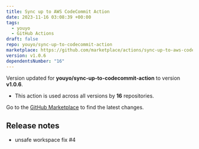 ```yaml
---
title: Sync up to AWS CodeCommit Action
date: 2023-11-16 03:08:39 +00:00
tags:
  - youyo
  - GitHub Actions
draft: false
repo: youyo/sync-up-to-codecommit-action
marketplace: https://github.com/marketplace/actions/sync-up-to-aws-codecommit-action
version: v1.0.6
dependentsNumber: "16"
---
```



Version updated for **youyo/sync-up-to-codecommit-action** to version **v1.0.6**.
- This action is used across all versions by **16** repositories.

Go to the [GitHub Marketplace](https://github.com/marketplace/actions/sync-up-to-aws-codecommit-action) to find the latest changes.

## Release notes

- unsafe workspace fix #4 
